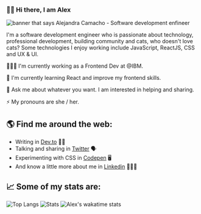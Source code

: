 ### 👋🏻 Hi there, I am Alex
<img src="https://raw.githubusercontent.com/alexcamachogz/alexcamachogz/master/portada-alex.png" alt="banner that says Alejandra Camacho - Software development enfineer">

I'm a software development engineer who is passionate about technology, professional development, building community and cats, who doesn't love cats? Some technologies I enjoy working include JavaScript, ReactJS, CSS and UX & UI. 

👩🏻‍💻 I'm currently working as a Frontend Dev at @IBM.

🌱 I'm currently learning React and improve my frontend skills.

💬 Ask me about whatever you want. I am interested in helping and sharing.

⚡ My pronouns are she / her.

## 🌎 Find me around the web:
- Writing in <a href="https://dev.to/alexcamachogz">Dev.to</a> ✍🏻
- Talking and sharing in <a href="https://medium.com/@alexcamachogz">Twitter</a> 🗣
- Experimenting with CSS in <a href="https://codepen.io/alexcamachogz">Codepen</a> 🖥
- And know a little more about me in <a href="https://www.linkedin.com/in/alexcamachogz/">Linkedin</a> 👩🏻‍💼

## 📈 Some of my stats are:
![Top Langs](https://github-readme-stats.vercel.app/api/top-langs/?username=alexcamachogz&layout=compact)
![Stats](https://github-readme-stats.vercel.app/api?username=alexcamachogz&hide=contribs,prs&theme=tokyonight&show_icons=true)
![Alex's wakatime stats](https://github-readme-stats.vercel.app/api/wakatime?username=alexcamachogz&layout=compact)



